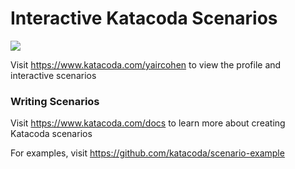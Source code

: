 # Interactive Katacoda Scenarios

[![](http://shields.katacoda.com/katacoda/yaircohen/count.svg)](https://www.katacoda.com/yaircohen "Get your profile on Katacoda.com")

Visit https://www.katacoda.com/yaircohen to view the profile and interactive scenarios

### Writing Scenarios
Visit https://www.katacoda.com/docs to learn more about creating Katacoda scenarios

For examples, visit https://github.com/katacoda/scenario-example
